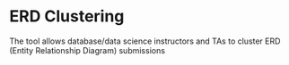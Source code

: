 # ERD Clustering
 The tool allows database/data science instructors and TAs to cluster ERD (Entity Relationship Diagram) submissions
